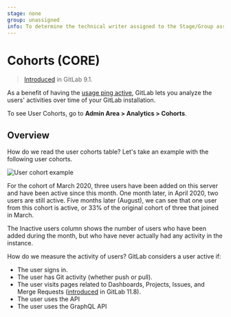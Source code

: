 ```yaml
---
stage: none
group: unassigned
info: To determine the technical writer assigned to the Stage/Group associated with this page, see https://about.gitlab.com/handbook/engineering/ux/technical-writing/#assignments
---
```


# Cohorts **(CORE)**

> [Introduced](https://gitlab.com/gitlab-org/gitlab-foss/-/issues/23361) in GitLab 9.1.

As a benefit of having the [usage ping active](../settings/usage_statistics.md),
GitLab lets you analyze the users' activities over time of your GitLab installation.

To see User Cohorts, go to **Admin Area > Analytics > Cohorts**.

## Overview

How do we read the user cohorts table? Let's take an example with the following
user cohorts.

![User cohort example](img/cohorts_v13_4.png)

For the cohort of March 2020, three users have been added on this server and have
been active since this month. One month later, in April 2020, two users are
still active. Five months later (August), we can see that one user from this cohort
is active, or 33% of the original cohort of three that joined in March.

The Inactive users column shows the number of users who have been added during
the month, but who have never actually had any activity in the instance.

How do we measure the activity of users? GitLab considers a user active if:

- The user signs in.
- The user has Git activity (whether push or pull).
- The user visits pages related to Dashboards, Projects, Issues, and Merge Requests ([introduced](https://gitlab.com/gitlab-org/gitlab-foss/-/issues/54947) in GitLab 11.8).
- The user uses the API
- The user uses the GraphQL API
